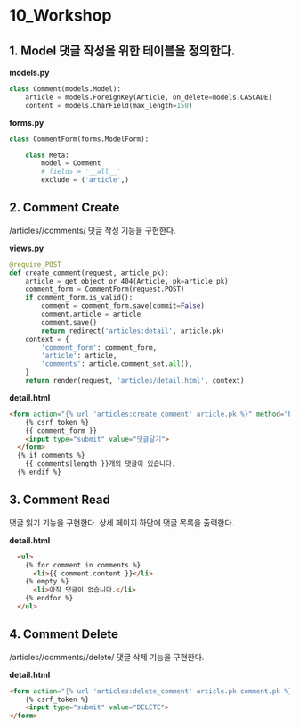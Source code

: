 # 10_Workshop

## 1. Model 댓글 작성을 위한 테이블을 정의한다. 

**models.py**

```python
class Comment(models.Model):
    article = models.ForeignKey(Article, on_delete=models.CASCADE)
    content = models.CharField(max_length=150)
```

**forms.py**

```python
class CommentForm(forms.ModelForm):

    class Meta:
        model = Comment
        # fields = '__all__'
        exclude = ('article',)
```



## 2. Comment Create
/articles//comments/ 댓글 작성 기능을 구현한다.

**views.py**

```python
@require_POST
def create_comment(request, article_pk):
    article = get_object_or_404(Article, pk=article_pk)
    comment_form = CommentForm(request.POST)
    if comment_form.is_valid():
        comment = comment_form.save(commit=False)
        comment.article = article
        comment.save()
        return redirect('articles:detail', article.pk)
    context = {
        'comment_form': comment_form,
        'article': article,
        'comments': article.comment_set.all(),
    }
    return render(request, 'articles/detail.html', context)
```

**detail.html**

```html
<form action="{% url 'articles:create_comment' article.pk %}" method="POST">
    {% csrf_token %}
    {{ comment_form }}
    <input type="submit" value="댓글달기">
  </form>
  {% if comments %}
    {{ comments|length }}개의 댓글이 있습니다.
  {% endif %}
```



## 3. Comment Read 
댓글 읽기 기능을 구현한다. 상세 페이지 하단에 댓글 목록을 출력한다. 

**detail.html**

```html
  <ul>
    {% for comment in comments %}
      <li>{{ comment.content }}</li>
    {% empty %}
      <li>아직 댓글이 없습니다.</li>
    {% endfor %}
  </ul>
```



## 4. Comment Delete 
/articles//comments//delete/ 댓글 삭제 기능을 구현한다.

**detail.html**

```html
<form action="{% url 'articles:delete_comment' article.pk comment.pk %}" method="POST">
    {% csrf_token %}
    <input type="submit" value="DELETE">
</form>
```

